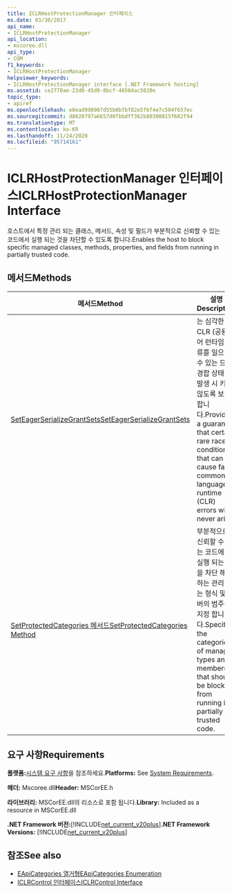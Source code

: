 ```yaml
---
title: ICLRHostProtectionManager 인터페이스
ms.date: 03/30/2017
api_name:
- ICLRHostProtectionManager
api_location:
- mscoree.dll
api_type:
- COM
f1_keywords:
- ICLRHostProtectionManager
helpviewer_keywords:
- ICLRHostProtectionManager interface [.NET Framework hosting]
ms.assetid: ce2770ae-23d0-45d9-8bcf-46504ac5020e
topic_type:
- apiref
ms.openlocfilehash: e8ead998907d55b0bfbf82e5f6f4e7c504f657ec
ms.sourcegitcommit: d8020797a6657d0fbbdff362b80300815f682f94
ms.translationtype: MT
ms.contentlocale: ko-KR
ms.lasthandoff: 11/24/2020
ms.locfileid: "95714161"
---
```

# <a name="iclrhostprotectionmanager-interface"></a><span data-ttu-id="8cf40-102">ICLRHostProtectionManager 인터페이스</span><span class="sxs-lookup"><span data-stu-id="8cf40-102">ICLRHostProtectionManager Interface</span></span>

<span data-ttu-id="8cf40-103">호스트에서 특정 관리 되는 클래스, 메서드, 속성 및 필드가 부분적으로 신뢰할 수 있는 코드에서 실행 되는 것을 차단할 수 있도록 합니다.</span><span class="sxs-lookup"><span data-stu-id="8cf40-103">Enables the host to block specific managed classes, methods, properties, and fields from running in partially trusted code.</span></span>  
  
## <a name="methods"></a><span data-ttu-id="8cf40-104">메서드</span><span class="sxs-lookup"><span data-stu-id="8cf40-104">Methods</span></span>  
  
|<span data-ttu-id="8cf40-105">메서드</span><span class="sxs-lookup"><span data-stu-id="8cf40-105">Method</span></span>|<span data-ttu-id="8cf40-106">설명</span><span class="sxs-lookup"><span data-stu-id="8cf40-106">Description</span></span>|  
|------------|-----------------|  
|[<span data-ttu-id="8cf40-107">SetEagerSerializeGrantSets</span><span class="sxs-lookup"><span data-stu-id="8cf40-107">SetEagerSerializeGrantSets</span></span>](iclrhostprotectionmanager-seteagerserializegrantsets-method.md)|<span data-ttu-id="8cf40-108">는 심각한 CLR (공용 언어 런타임) 오류를 일으킬 수 있는 드문 경합 상태를 발생 시 키 지 않도록 보장 합니다.</span><span class="sxs-lookup"><span data-stu-id="8cf40-108">Provides a guarantee that certain rare race conditions that can cause fatal common language runtime (CLR) errors will never arise.</span></span>|  
|[<span data-ttu-id="8cf40-109">SetProtectedCategories 메서드</span><span class="sxs-lookup"><span data-stu-id="8cf40-109">SetProtectedCategories Method</span></span>](iclrhostprotectionmanager-setprotectedcategories-method.md)|<span data-ttu-id="8cf40-110">부분적으로 신뢰할 수 있는 코드에서 실행 되는 것을 차단 해야 하는 관리 되는 형식 및 멤버의 범주를 지정 합니다.</span><span class="sxs-lookup"><span data-stu-id="8cf40-110">Specifies the categories of managed types and members that should be blocked from running in partially trusted code.</span></span>|  
  
## <a name="requirements"></a><span data-ttu-id="8cf40-111">요구 사항</span><span class="sxs-lookup"><span data-stu-id="8cf40-111">Requirements</span></span>  

 <span data-ttu-id="8cf40-112">**플랫폼:**[시스템 요구 사항](../../get-started/system-requirements.md)을 참조하세요.</span><span class="sxs-lookup"><span data-stu-id="8cf40-112">**Platforms:** See [System Requirements](../../get-started/system-requirements.md).</span></span>  
  
 <span data-ttu-id="8cf40-113">**헤더:** Mscoree.dll</span><span class="sxs-lookup"><span data-stu-id="8cf40-113">**Header:** MSCorEE.h</span></span>  
  
 <span data-ttu-id="8cf40-114">**라이브러리:** MSCorEE.dll의 리소스로 포함 됩니다.</span><span class="sxs-lookup"><span data-stu-id="8cf40-114">**Library:** Included as a resource in MSCorEE.dll</span></span>  
  
 <span data-ttu-id="8cf40-115">**.NET Framework 버전:**[!INCLUDE[net_current_v20plus](../../../../includes/net-current-v20plus-md.md)]</span><span class="sxs-lookup"><span data-stu-id="8cf40-115">**.NET Framework Versions:** [!INCLUDE[net_current_v20plus](../../../../includes/net-current-v20plus-md.md)]</span></span>  
  
## <a name="see-also"></a><span data-ttu-id="8cf40-116">참조</span><span class="sxs-lookup"><span data-stu-id="8cf40-116">See also</span></span>

- [<span data-ttu-id="8cf40-117">EApiCategories 열거형</span><span class="sxs-lookup"><span data-stu-id="8cf40-117">EApiCategories Enumeration</span></span>](eapicategories-enumeration.md)
- [<span data-ttu-id="8cf40-118">ICLRControl 인터페이스</span><span class="sxs-lookup"><span data-stu-id="8cf40-118">ICLRControl Interface</span></span>](iclrcontrol-interface.md)
